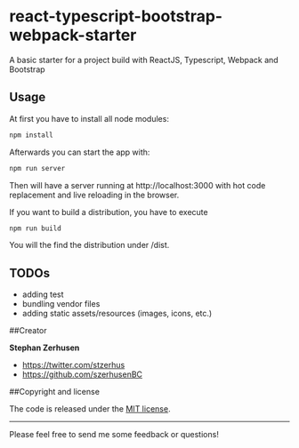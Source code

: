 # react-typescript-bootstrap-webpack-starter
A basic starter for a project build with ReactJS, Typescript, Webpack and Bootstrap

## Usage
At first you have to install all node modules:

```bash
npm install
```

Afterwards you can start the app with:

```bash
npm run server
```

Then will have a server running at http://localhost:3000 with hot code replacement and live reloading in the browser.

If you want to build a distribution, you have to execute

```bash
npm run build
```

You will the find the distribution under /dist.

## TODOs

* adding test
* bundling vendor files
* adding static assets/resources (images, icons, etc.)

##Creator

**Stephan Zerhusen**

* <https://twitter.com/stzerhus>
* <https://github.com/szerhusenBC>

##Copyright and license

The code is released under the [MIT license](LICENSE?raw=true).

---------------------------------------

Please feel free to send me some feedback or questions!
